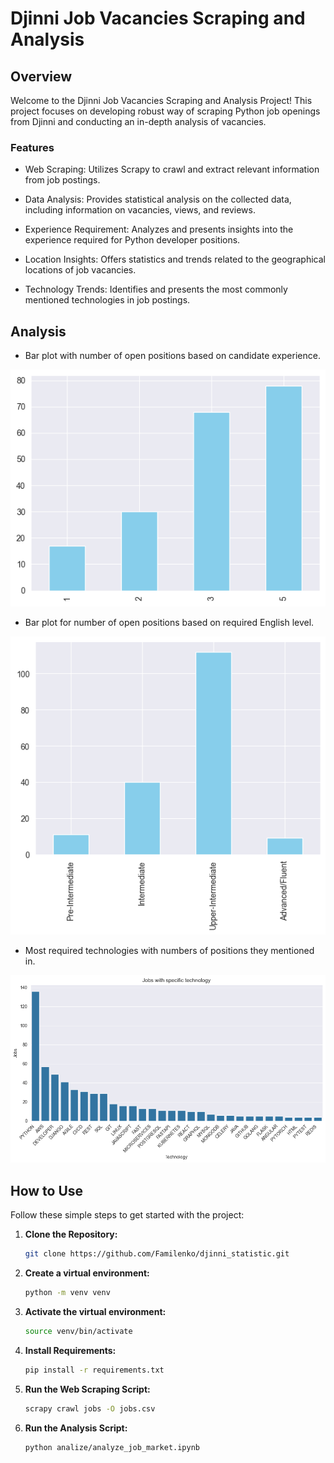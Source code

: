 # Djinni Job Vacancies Scraping and Analysis

## Overview

Welcome to the Djinni Job Vacancies Scraping and Analysis Project! 
This project focuses on developing robust way of scraping Python job openings from Djinni and
conducting an in-depth analysis of vacancies.

### Features
- Web Scraping: Utilizes Scrapy to crawl and extract relevant information from job postings.

- Data Analysis: Provides statistical analysis on the collected data, including information on vacancies, views, and reviews.

- Experience Requirement: Analyzes and presents insights into the experience required for Python developer positions.

- Location Insights: Offers statistics and trends related to the geographical locations of job vacancies.

- Technology Trends: Identifies and presents the most commonly mentioned technologies in job postings.



## Analysis

- Bar plot with number of open positions based on candidate experience.

![](\anylize\plots\bar_plot_seniority.png)

- Bar plot for number of open positions based on required English level.

![](\anylize\plots\bar_plot_english_level.png)

- Most required technologies with numbers of positions they mentioned in.

![](\anylize\plots\bar_plot_technology_overview.png)

## How to Use

Follow these simple steps to get started with the project:

1. **Clone the Repository:**
    ```bash
    git clone https://github.com/Familenko/djinni_statistic.git
    ```
   
2. **Create a virtual environment:**
    ```bash
    python -m venv venv
    ```
   
3. **Activate the virtual environment:**
    ```bash
    source venv/bin/activate
    ```

4. **Install Requirements:**
    ```bash
    pip install -r requirements.txt
    ```

5. **Run the Web Scraping Script:**
    ```bash
    scrapy crawl jobs -O jobs.csv
    ```

6. **Run the Analysis Script:**
    ```bash
    python analize/analyze_job_market.ipynb
    ```

